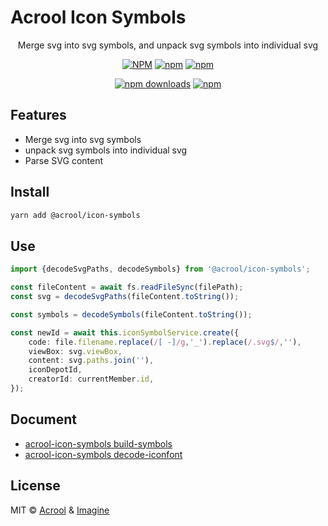 # Acrool Icon Symbols

<p align="center">
   Merge svg into svg symbols, and unpack svg symbols into individual svg
</p>

<div align="center">


[![NPM](https://img.shields.io/npm/v/@acrool/icon-symbols.svg?style=for-the-badge)](https://www.npmjs.com/package/@acrool/icon-symbols)
[![npm](https://img.shields.io/bundlejs/size/@acrool/icon-symbols?style=for-the-badge)](https://github.com/acrool/@acrool/icon-symbols/blob/main/LICENSE)
[![npm](https://img.shields.io/npm/l/@acrool/icon-symbols?style=for-the-badge)](https://github.com/acrool/icon-symbols/blob/main/LICENSE)

[![npm downloads](https://img.shields.io/npm/dm/@acrool/icon-symbols.svg?style=for-the-badge)](https://www.npmjs.com/package/@acrool/icon-symbols)
[![npm](https://img.shields.io/npm/dt/@acrool/icon-symbols.svg?style=for-the-badge)](https://www.npmjs.com/package/@acrool/icon-symbols)

</div>

## Features

- Merge svg into svg symbols
- unpack svg symbols into individual svg
- Parse SVG content


## Install

```bash
yarn add @acrool/icon-symbols
```

## Use

```ts
import {decodeSvgPaths, decodeSymbols} from '@acrool/icon-symbols';

const fileContent = await fs.readFileSync(filePath);
const svg = decodeSvgPaths(fileContent.toString());

const symbols = decodeSymbols(fileContent.toString());

const newId = await this.iconSymbolService.create({
    code: file.filename.replace(/[ -]/g,'_').replace(/.svg$/,''),
    viewBox: svg.viewBox,
    content: svg.paths.join(''),
    iconDepotId,
    creatorId: currentMember.id,
});
```

## Document

- [acrool-icon-symbols build-symbols](./docs/build-symbols.md)
- [acrool-icon-symbols decode-iconfont](./docs/decode-iconfont.md)

## License

MIT © [Acrool](https://github.com/acrool) & [Imagine](https://github.com/imagine10255)
